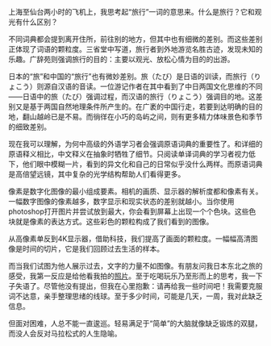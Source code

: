 上海至仙台两小时的飞机上，我思考起“旅行”一词的意思来。什么是旅行？它和观光有什么区别？

不同词典都会提到离开住所，前往别的地方，但其中也有细微的差别。而这些差别正体现了词语的颗粒度。三省堂中写道，旅行者到外地游览名胜古迹，发现未知的乐趣。广辞苑则强调旅行的目的：主要以观光、放松心情为目的的出游。

日本的“旅”和中国的“旅行”也有微妙差别。旅（たび）是日语的训读，而旅行（りょこう）则源自汉语的音读。一位游记作者在其中看到了中日两国文化思维的不同——日语中的旅（たび）强调过程，而汉语的旅行（りょこう）强调目的地。这差别又是基于两国自然地理条件所产生的。在广袤的中国行走，若要到达明确的目的地，翻山越岭已是不易。而徜徉在小巧的岛屿之间，则有更多精力体味景色和季节的细致差别。

现在我可以理解，为何中高级的外语学习者会强调原语词典的重要性了。和详细的原语释义相比，中文释义在抽象时牺牲了细节。只阅读单译词典的学习者视力低下，他们眼中模糊一片，看到的异文化和自己的日常似乎没什么两样。而原语词典是高倍望远镜，其中复杂的光学结构帮助人们看得更多。

像素是数字化图像的最小组成要素。相机的画质、显示器的解析度都和像素有关。一幅数字图像的像素越多，数字显示和现实状态的差别就越小。当你使用photoshop打开图片并尝试放到最大，你会看到屏幕上出现一个个色块。这些色块就是像素的表达方式。这些彩色的颗粒构成了我们看到的图像。

从高像素单反到4K显示器，借助科技，我们提高了画面的颗粒度。一幅幅高清图像是时间的切片，它是我们回顾过去生活的样本。

而当我们试图为他人展示过去，文字的力量不如图像。有朋友问我日本东北之旅的感受，我第一反应是给他看我拍的[照片](https://kinkakufurusato.com/2018/06/12/sendai/)。至于吃喝玩乐乃至形而上的思考，我一下子失语了。尽管他没有提出，但我在心里抱歉：请再给我一些时间吧！我需要克服词不达意，亲手整理思绪的线球。至于多少时间，可能是几天，一周，我对此缺乏信息。

但面对困难，人总不能一直逡巡。轻易满足于“简单”的大脑就像缺乏锻炼的双腿，而没人会反对马拉松式的人生隐喻。

